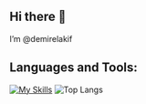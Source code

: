 ## Hi there 👋

<!--
**demirelakif/demirelakif** is a ✨ _special_ ✨ repository because its `README.md` (this file) appears on your GitHub profile.

Here are some ideas to get you started:

- 🔭 I’m currently working on ...
- 🌱 I’m currently learning ...
- 👯 I’m looking to collaborate on ...
- 🤔 I’m looking for help with ...
- 💬 Ask me about ...
- 📫 How to reach me: ...
- 😄 Pronouns: ...
- ⚡ Fun fact: ...
-->

I’m @demirelakif

## Languages and Tools:
[![My Skills](https://skillicons.dev/icons?i=js,html,css,cs,django,express,figma,flask,github,java,mongodb,nextjs,nodejs,postman,react,tensorflow,ts,vscode,visualstudio,vercel,tailwind,solidity,selenium,python,postgres,opencv,mysql,jquery,git,dotnet,.wasm)](https://skillicons.dev)
![Top Langs](https://github-readme-stats.vercel.app/api/top-langs/?username=demirelakif&hide=html,html)

